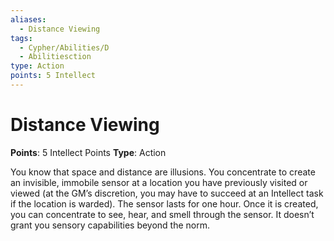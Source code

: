 ```yaml
---
aliases:
  - Distance Viewing
tags:
  - Cypher/Abilities/D
  - Abilitiesction
type: Action
points: 5 Intellect
---
```


# Distance Viewing

**Points**: 5 Intellect Points
**Type**: Action

You know that space and distance are illusions. You concentrate to create an invisible, immobile sensor at a location you have previously visited or viewed (at the GM’s discretion, you may have to succeed at an Intellect task if the location is warded). The sensor lasts for one hour. Once it is created, you can concentrate to see, hear, and smell through the sensor. It doesn’t grant you sensory capabilities beyond the norm.
